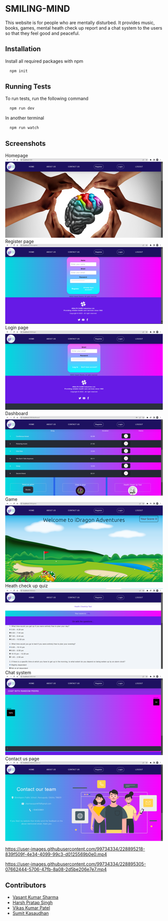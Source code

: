 
# SMILING-MIND

This website is for people who are mentally disturbed. It provides music, books, games, mental heath check up report and a chat system to the users so that they feel good and peaceful.


## Installation

Install all required packages with npm

```bash
  npm init
```

## Running Tests

To run tests, run the following command

```bash
  npm run dev
```
In another terminal
```bash
  npm run watch
```


## Screenshots
Homepage
![App Screenshot](https://github.com/sharmavasant/SMILING-MIND/blob/main/public/img/front.png)
Register page
![App Screenshot](https://github.com/sharmavasant/SMILING-MIND/blob/main/public/img/ss1.png)
Login page
![App Screenshot](https://github.com/sharmavasant/SMILING-MIND/blob/main/public/img/ss2.png)
Dashboard
![App Screenshot](https://github.com/sharmavasant/SMILING-MIND/blob/main/public/img/ss4.png)
Game
![App Screenshot](https://github.com/sharmavasant/SMILING-MIND/blob/main/public/img/ss7.png)
Heath check up quiz
![App Screenshot](https://github.com/sharmavasant/SMILING-MIND/blob/main/public/img/ss5.png)
Chat system
![App Screenshot](https://github.com/sharmavasant/SMILING-MIND/blob/main/public/img/ss6.png)
Contact us page
![App Screenshot](https://github.com/sharmavasant/SMILING-MIND/blob/main/public/img/ss3.png)

https://user-images.githubusercontent.com/99734334/228895218-839f509f-4e34-4099-99c3-d0125569b0e0.mp4

https://user-images.githubusercontent.com/99734334/228895305-07662444-5706-47fb-8a08-2d5be206e7e7.mp4




## Contributors

- [Vasant Kumar Sharma](https://github.com/sharmavasant)
- [Harsh Pratap Singh](https://github.com/harsh-9389)
- [Vikas Kumar Patel](https://github.com/v1ikaskumarpatel)
- [Sumit Kasaudhan](https://github.com/sumit-mnnit000)
